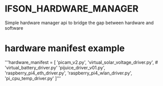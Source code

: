 # IFSON_HARDWARE_MANAGER
Simple hardware manager api to bridge the gap between hardware and software

# hardware manifest example
'''hardware_manifest = [
    'picam_v2.py',
    'virtual_solar_voltage_driver.py',
    # 'virtual_battery_driver.py'
    'pijuice_driver_v01.py',
    'raspberry_pi4_eth_driver.py',
    'raspberry_pi4_wlan_driver.py',
    'pi_cpu_temp_driver.py'
]'''
